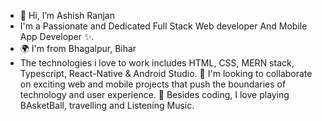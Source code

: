 - 👋 Hi, I’m Ashish Ranjan
- I'm a Passionate and Dedicated Full Stack Web developer And Mobile App Developer  ✨.
- 🌍 I'm from Bhagalpur, Bihar
- The technologies i love to work includes HTML, CSS, MERN stack, Typescript, React-Native & Android Studio.
💞️ I'm looking to collaborate on exciting web and mobile projects that push the boundaries of technology and user experience.
🚀 Besides coding, I love playing BAsketBall, travelling and Listening Music.

<!---
Ashish-Bgp/Ashish-Bgp is a ✨ special ✨ repository because its `README.md` (this file) appears on your GitHub profile.
You can click the Preview link to take a look at your changes.
--->
